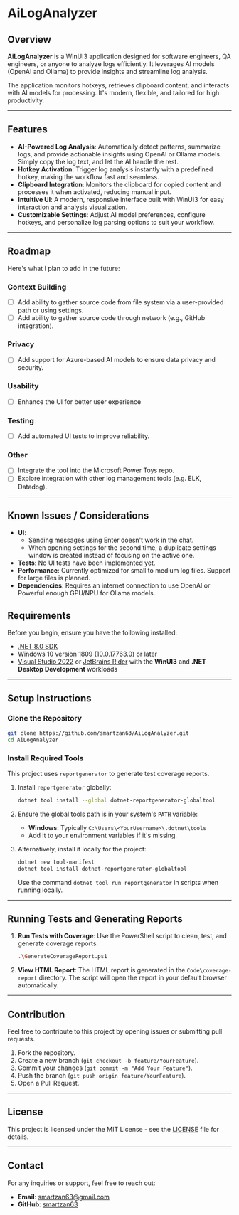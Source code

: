 ﻿# AiLogAnalyzer

## Overview
**AiLogAnalyzer** is a WinUI3 application designed for software engineers, QA engineers, or anyone to analyze logs efficiently. It leverages AI models (OpenAI and Ollama) to provide insights and streamline log analysis.

The application monitors hotkeys, retrieves clipboard content, and interacts with AI models for processing. It's modern, flexible, and tailored for high productivity.

---

## Features

- **AI-Powered Log Analysis**: Automatically detect patterns, summarize logs, and provide actionable insights using OpenAI or Ollama models. Simply copy the log text, and let the AI handle the rest.
- **Hotkey Activation**: Trigger log analysis instantly with a predefined hotkey, making the workflow fast and seamless.
- **Clipboard Integration**: Monitors the clipboard for copied content and processes it when activated, reducing manual input.
- **Intuitive UI**: A modern, responsive interface built with WinUI3 for easy interaction and analysis visualization.
- **Customizable Settings**: Adjust AI model preferences, configure hotkeys, and personalize log parsing options to suit your workflow.

---
## Roadmap

Here's what I plan to add in the future:

### Context Building
- [ ] Add ability to gather source code from file system via a user-provided path or using settings.
- [ ] Add ability to gather source code through network (e.g., GitHub integration).

### Privacy
- [ ] Add support for Azure-based AI models to ensure data privacy and security.

### Usability
- [ ] Enhance the UI for better user experience

### Testing
- [ ] Add automated UI tests to improve reliability.

### Other
- [ ] Integrate the tool into the Microsoft Power Toys repo.
- [ ] Explore integration with other log management tools (e.g. ELK, Datadog).
---

## Known Issues / Considerations

- **UI**:
   - Sending messages using Enter doesn't work in the chat.
   - When opening settings for the second time, a duplicate settings window is created instead of focusing on the active one.
- **Tests**: No UI tests have been implemented yet.
- **Performance**: Currently optimized for small to medium log files. Support for large files is planned.
- **Dependencies**: Requires an internet connection to use OpenAI or Powerful enough GPU/NPU for Ollama models.

## Requirements
Before you begin, ensure you have the following installed:
- [.NET 8.0 SDK](https://dotnet.microsoft.com/en-us/download/dotnet/8.0)
- Windows 10 version 1809 (10.0.17763.0) or later
- [Visual Studio 2022](https://visualstudio.microsoft.com/) or [JetBrains Rider](https://www.jetbrains.com/rider/) with the **WinUI3** and **.NET Desktop Development** workloads

---

## Setup Instructions

### Clone the Repository
```bash
git clone https://github.com/smartzan63/AiLogAnalyzer.git
cd AiLogAnalyzer
```

### Install Required Tools
This project uses `reportgenerator` to generate test coverage reports.

1. Install `reportgenerator` globally:
   ```bash
   dotnet tool install --global dotnet-reportgenerator-globaltool
   ```
2. Ensure the global tools path is in your system's `PATH` variable:
    - **Windows**: Typically `C:\Users\<YourUsername>\.dotnet\tools`
    - Add it to your environment variables if it's missing.

3. Alternatively, install it locally for the project:
   ```bash
   dotnet new tool-manifest
   dotnet tool install dotnet-reportgenerator-globaltool
   ```
   Use the command `dotnet tool run reportgenerator` in scripts when running locally.

---

## Running Tests and Generating Reports

1. **Run Tests with Coverage**:
   Use the PowerShell script to clean, test, and generate coverage reports.
   ```bash
   .\GenerateCoverageReport.ps1
   ```

2. **View HTML Report**:
   The HTML report is generated in the `Code\coverage-report` directory. The script will open the report in your default browser automatically.

---

## Contribution
Feel free to contribute to this project by opening issues or submitting pull requests.

1. Fork the repository.
2. Create a new branch (`git checkout -b feature/YourFeature`).
3. Commit your changes (`git commit -m "Add Your Feature"`).
4. Push the branch (`git push origin feature/YourFeature`).
5. Open a Pull Request.

---

## License
This project is licensed under the MIT License - see the [LICENSE](LICENSE) file for details.

---

## Contact
For any inquiries or support, feel free to reach out:
- **Email**: [smartzan63@gmail.com](mailto:smartzan63@gmail.com)
- **GitHub**: [smartzan63](https://github.com/smartzan63)
